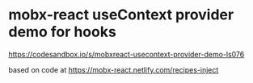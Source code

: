 # mobx-react useContext provider demo for hooks

https://codesandbox.io/s/mobxreact-usecontext-provider-demo-ls076

based on code at https://mobx-react.netlify.com/recipes-inject